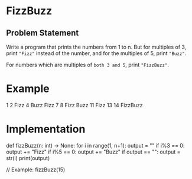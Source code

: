 # FizzBuzz 

## Problem Statement 
Write a program that prints the numbers from 1 to n. But for multiples of 3, print 
```"Fizz"``` instead of the number, and for the multiples of 5, print ```"Buzz"```.

For numbers which are multiples of ```both 3 and 5```, print ```"FizzBuzz"```. 

# Example
1
2
Fizz
4
Buzz
Fizz
7
8
Fizz
Buzz
11
Fizz
13
14
FizzBuzz


# Implementation

def fizzBuzz(n: int) -> None:
  for i in range(1, n+1):
    output = ""
    if i%3 == 0:
      output += "Fizz"
    if i%5 == 0:
      output += "Buzz"
    if output == "":
      output = str(i)
    print(output)

  // Example:
  fizzBuzz(15)
